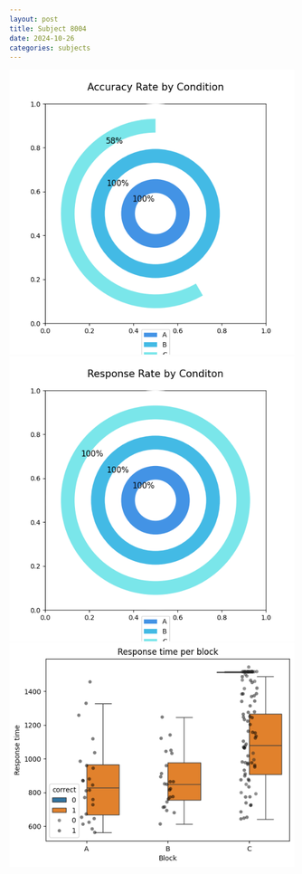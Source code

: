 ```yaml
---
layout: post
title: Subject 8004
date: 2024-10-26
categories: subjects
---
```


![](data/8004/run-3/8004_accuracy_rate.png)
![](data/8004/run-3/8004_response_rate.png)
![](data/8004/run-3/8004_rt.png)
